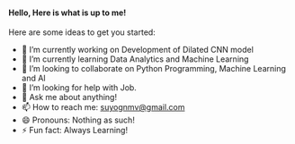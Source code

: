 #### Hello, Here is what is up to me!



Here are some ideas to get you started:

- 🔭 I’m currently working on Development of Dilated CNN model
- 🌱 I’m currently learning Data Analytics and Machine Learning
- 👯 I’m looking to collaborate on Python Programming, Machine Learning and AI
- 🤔 I’m looking for help with Job.
- 💬 Ask me about anything!
- 📫 How to reach me: suyognmv@gmail.com
- 😄 Pronouns: Nothing as such!
- ⚡ Fun fact: Always Learning!

